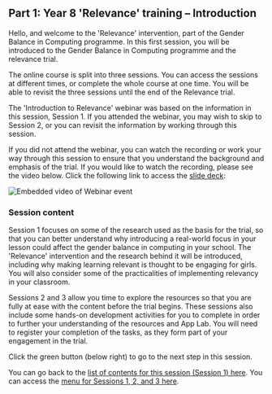 ## Part 1: Year 8 'Relevance' training – Introduction

Hello, and welcome to the 'Relevance' intervention, part of the Gender Balance in Computing programme. In this first session, you will be introduced to the Gender Balance in Computing programme and the relevance trial.

The online course is split into three sessions. You can access the sessions at different times, or complete the whole course at one time. You will be able to revisit the three sessions until the end of the Relevance trial. 
 
The 'Introduction to Relevance' webinar was based on the information in this session, Session 1. If you attended the webinar, you may wish to skip to Session 2, or you can revisit the information by working through this session.
 
If you did not attend the webinar, you can watch the recording or work your way through this session to ensure that you understand the background and emphasis of the trial. If you would like to watch the recording, please see the video below. Click the following link to access the [slide deck](https://ncce.io/GGlm79):

![Embedded video of Webinar event](images/y8relevance-WebinarIntroEvent.gif)

### Session content

Session 1 focuses on some of the research used as the basis for the trial, so that you can better understand why introducing a real-world focus in your lesson could affect the gender balance in computing in your school. The 'Relevance' intervention and the research behind it will be introduced, including why making learning relevant is thought to be engaging for girls. You will also consider some of the practicalities of implementing relevancy in your classroom.

Sessions 2 and 3 allow you time to explore the resources so that you are fully at ease with the content before the trial begins. These sessions also include some hands-on development activities for you to complete in order to further your understanding of the resources and App Lab. You will need to register your completion of the tasks, as they form part of your engagement in the trial.

Click the green button (below right) to go to the next step in this session.

You can go back to the [list of contents for this session (Session 1) here](https://projects.raspberrypi.org/en/projects/Year8-RelevanceTraining-Part1-GBICi4).
You can access the [menu for Sessions 1, 2, and 3 here](https://projects.raspberrypi.org/en/pathways/year8-relevancetraining-gbici4).
